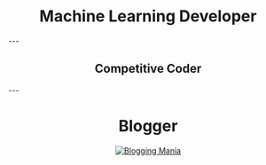 <h1 align='Center'>Machine Learning Developer</h1>
---
<h2 align='Center'>Competitive Coder</h2>
---
<h1 align='Center'>Blogger</h1>

<div align='Center'>
  
  [![Blogging Mania](https://drive.google.com/uc?export=view&id=1x__gn92u4RtTSFnWBC9360jLtGhVraQq)](https://www.bloggingmania.net)
</div>


<!--
**PritimoySarkar/pritimoysarkar** is a ✨ _special_ ✨ repository because its `README.md` (this file) appears on your GitHub profile.

Here are some ideas to get you started:

- 🔭 I’m currently working on ...
- 🌱 I’m currently learning ...
- 👯 I’m looking to collaborate on ...
- 🤔 I’m looking for help with ...
- 💬 Ask me about ...
- 📫 How to reach me: ...
- 😄 Pronouns: ...
- ⚡ Fun fact: ...
-->
